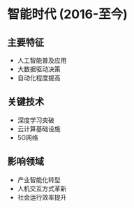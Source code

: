 # 智能时代 (2016-至今)

## 主要特征

- 人工智能普及应用
- 大数据驱动决策
- 自动化程度提高

## 关键技术

- 深度学习突破
- 云计算基础设施
- 5G网络

## 影响领域

- 产业智能化转型
- 人机交互方式革新
- 社会运行效率提升
